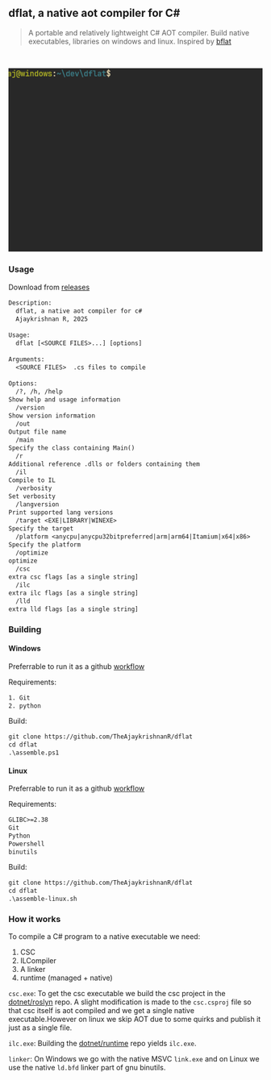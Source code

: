## dflat, a native aot compiler for C#

> A portable and relatively lightweight C# AOT compiler. Build native executables, libraries on windows and linux. Inspired by  [bflat](https://github.com/bflattened/bflat)

<br/>
<p align="center">
    <img src="https://github.com/TheAjaykrishnanR/dflat/blob/master/imgs/WindowsTerminal_IMA1T6cL6n.gif"/>
</p>

### Usage

Download from [releases](https://github.com/TheAjaykrishnanR/dflat/releases/tag/dflat-3-1)

```
Description:
  dflat, a native aot compiler for c#
  Ajaykrishnan R, 2025

Usage:
  dflat [<SOURCE FILES>...] [options]

Arguments:
  <SOURCE FILES>  .cs files to compile

Options:
  /?, /h, /help                                                      Show help and usage information
  /version                                                           Show version information
  /out                                                               Output file name
  /main                                                              Specify the class containing Main()
  /r                                                                 Additional reference .dlls or folders containing them
  /il                                                                Compile to IL
  /verbosity                                                         Set verbosity
  /langversion                                                       Print supported lang versions
  /target <EXE|LIBRARY|WINEXE>                                       Specify the target
  /platform <anycpu|anycpu32bitpreferred|arm|arm64|Itamium|x64|x86>  Specify the platform
  /optimize                                                          optimize
  /csc                                                               extra csc flags [as a single string]
  /ilc                                                               extra ilc flags [as a single string]
  /lld                                                               extra lld flags [as a single string]
```

### Building

#### Windows

Preferrable to run it as a github [workflow](https://github.com/TheAjaykrishnanR/dflat/blob/master/.github/workflows/build_dflat.yaml)

Requirements:

```
1. Git
2. python
```

Build:

```
git clone https://github.com/TheAjaykrishnanR/dflat
cd dflat
.\assemble.ps1
```

#### Linux

Preferrable to run it as a github [workflow](https://github.com/TheAjaykrishnanR/dflat/blob/master/.github/workflows/build_dflat_linux.yaml)

Requirements:

```
GLIBC>=2.38
Git
Python
Powershell
binutils
```

Build:

```
git clone https://github.com/TheAjaykrishnanR/dflat
cd dflat
.\assemble-linux.sh
```

### How it works

To compile a C# program to a native executable we need:

1. CSC
2. ILCompiler
3. A linker
4. runtime (managed + native)

`csc.exe`: To get the csc executable we build the csc project in the [dotnet/roslyn](https://github.com/dotnet/roslyn) repo.
A slight modification is made to the `csc.csproj` file so that csc itself is aot compiled and we get a single native executable.However on linux we skip AOT due to some quirks and publish it just as a single file.

`ilc.exe`: Building the [dotnet/runtime](https://github.com/dotnet/runtime) repo yields `ilc.exe`.

`linker`: On Windows we go with the native MSVC `link.exe` and on Linux we use the native `ld.bfd` linker part of gnu binutils.



